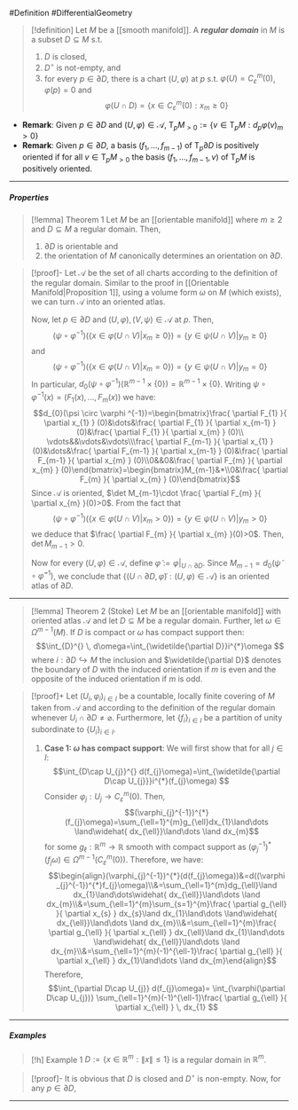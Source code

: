 #Definition #DifferentialGeometry 

> [!definition]
> Let $M$ be a [[smooth manifold]]. A ***regular domain*** in $M$ is a subset $D\subseteq M$ s.t. 
> 1. $D$ is closed,
> 2. $D^\circ$ is not-empty, and
> 3. for every $p\in \partial D$, there is a chart $(U,\varphi)$ at $p$ s.t. $\varphi(U)=C^m_{\varepsilon}(0)$, $\varphi(p)=0$ and $$\varphi(U\cap D)=\{ x\in C_{\varepsilon}^m(0): x_{m}\geq 0 \}$$
- **Remark**: Given $p\in \partial D$ and $(U,\varphi)\in \mathcal{A}$, $\text{T}_{p}M_{>0}:=\{ v\in \text{T}_{p}M:d_{p}\varphi (v)_{m}>0\}$
- **Remark**: Given $p\in \partial D$, a basis $(f_{1},\dots,f_{m-1})$ of $\text{T}_{p}\partial D$ is positively oriented if for all $v\in \text{T}_{p}M_{>0}$ the basis $(f_{1},\dots,f_{m-1},v)$ of $\text{T}_{p}M$ is positively oriented.
---
##### Properties
> [!lemma] Theorem 1
> Let $M$ be an [[orientable manifold]] where $m\geq 2$ and $D\subseteq M$ a regular domain. Then, 
> 1. $\partial D$ is orientable and
> 2. the orientation of $M$ canonically determines an orientation on $\partial D$.

> [!proof]-
> Let $\mathcal{A}$ be the set of all charts according to the definition of the regular domain. Similar to the proof in [[Orientable Manifold|Proposition 1]], using a volume form $\omega$ on $M$ (which exists), we can turn $\mathcal{A}$ into an oriented atlas. 
> 
> Now, let $p\in\partial D$ and $(U,\varphi),(V,\psi)\in \mathcal{A}$ at $p$. Then, $$(\psi \circ \varphi ^{-1})(\{ x\in\varphi(U\cap V)|x_{m}\geq 0 \})=\{ y\in\psi(U\cap V)|y_{m}\geq 0 \}$$and$$(\psi \circ \varphi ^{-1})(\{ x\in\varphi(U\cap V)|x_{m}= 0 \})=\{ y\in\psi(U\cap V)|y_{m}= 0 \}$$In particular, $d_{0}(\psi \circ\varphi ^{-1})(\mathbb{R}^{m-1}\times \{ 0 \})=\mathbb{R}^{m-1}\times \{ 0 \}$. Writing $\psi \circ\varphi ^{-1}(x)=(F_{1}(x),\dots,F_{m}(x))$ we have: $$d_{0}(\psi \circ \varphi ^{-1})=\begin{bmatrix}\frac{ \partial F_{1} }{ \partial x_{1} } (0)&\dots&\frac{ \partial F_{1} }{ \partial x_{m-1} } (0)&\frac{ \partial F_{1} }{ \partial x_{m} } (0)\\ \vdots&&\vdots&\vdots\\\frac{ \partial F_{m-1} }{ \partial x_{1} } (0)&\dots&\frac{ \partial F_{m-1} }{ \partial x_{m-1} } (0)&\frac{ \partial F_{m-1} }{ \partial x_{m} } (0)\\0&&0&\frac{ \partial F_{m} }{ \partial x_{m} } (0)\end{bmatrix}=\begin{bmatrix}M_{m-1}&*\\0&\frac{ \partial F_{m} }{ \partial x_{m} } (0)\end{bmatrix}$$Since $\mathcal{A}$ is oriented, $\det M_{m-1}\cdot \frac{ \partial F_{m} }{ \partial x_{m} }(0)>0$. From the fact that $$(\psi \circ \varphi ^{-1})(\{ x\in\varphi(U\cap V)|x_{m}> 0 \})=\{ y\in\psi(U\cap V)|y_{m}> 0 \}$$we deduce that $\frac{ \partial F_{m} }{ \partial x_{m} }(0)>0$. Then, $\det M_{m-1}>0$. 
> 
> Now for every $(U,\varphi)\in \mathcal{A}$, define $\tilde{\varphi}:=\varphi|_{U\cap \partial D}$. Since $M_{m-1}=d_{0}(\tilde{\psi}\circ\tilde{\varphi}^{-1})$, we conclude that $\{ (U\cap \partial D,\tilde{\varphi}):(U,\varphi)\in \mathcal{A} \}$ is an oriented atlas of $\partial D$.
---
> [!lemma] Theorem 2 (Stoke)
> Let $M$ be an [[orientable manifold]] with oriented atlas $\mathcal{A}$ and let $D\subseteq M$ be a regular domain. Further, let $\omega\in \Omega^{m-1}(M)$. If $D$ is compact or $\omega$ has compact support then: 
> $$\int_{D}^{}  \, d\omega=\int_{\widetilde{\partial D}}i^{*}\omega $$where $i:\partial D\hookrightarrow M$ the inclusion and $\widetilde{\partial D}$ denotes the boundary of $D$ with the induced orientation if $m$ is even and the opposite of the induced orientation if $m$ is odd.

> [!proof]+
> Let $(U_{i},\varphi_{i})_{i\in I}$ be a countable, locally finite covering of $M$ taken from $\mathcal{A}$ and according to the definition of the regular domain whenever $U_{i}\cap \partial D\neq \varnothing$. Furthermore, let $\{ f_{i} \}_{i\in I}$ be a partition of unity subordinate to $\{ U_{i} \}_{i\in I}$.
> 
> 1. **Case 1: $\omega$ has compact support**:
>    We will first show that for all $j\in I$: $$\int_{D\cap U_{j}}^{} d(f_{j}\omega)=\int_{\widetilde{\partial D\cap U_{j}}}i^{*}(f_{j}\omega) $$Consider $\varphi_{j}:U_{j}\to C_{\varepsilon}^m(0)$. Then, $$(\varphi_{j}^{-1})^{*}(f_{j}\omega)=\sum_{\ell=1}^{m}g_{\ell}dx_{1}\land\dots \land\widehat{ dx_{\ell}}\land\dots \land dx_{m}$$for some $g_{\ell}:\mathbb{R}^m\to \mathbb{R}$ smooth with compact support as $(\varphi_{j}^{-1})^{*}(f_{j}\omega)\in\Omega^{m-1}(C^m_{\varepsilon}(0))$. Therefore, we have: $$\begin{align}(\varphi_{j}^{-1})^{*}(d(f_{j}\omega))&=d((\varphi _{j}^{-1})^{*}f_{j}\omega)\\&=\sum_{\ell=1}^{m}dg_{\ell}\land dx_{1}\land\dots\widehat{ dx_{\ell}}\land\dots \land dx_{m}\\&=\sum_{\ell=1}^{m}\sum_{s=1}^{m}\frac{ \partial g_{\ell} }{ \partial x_{s} } dx_{s}\land dx_{1}\land\dots \land\widehat{ dx_{\ell}}\land\dots \land dx_{m}\\&=\sum_{\ell=1}^{m}\frac{ \partial g_{\ell} }{ \partial x_{\ell} } dx_{\ell}\land dx_{1}\land\dots \land\widehat{ dx_{\ell}}\land\dots \land dx_{m}\\&=\sum_{\ell=1}^{m}(-1)^{\ell-1}\frac{ \partial g_{\ell} }{ \partial x_{\ell} } dx_{1}\land\dots \land dx_{m}\end{align}$$Therefore, $$\int_{\partial D\cap U_{j}}   d(f_{j}\omega)= \int_{\varphi(\partial D\cap U_{j})} \sum_{\ell=1}^{m}(-1)^{\ell-1}\frac{ \partial g_{\ell} }{ \partial x_{\ell} } \, dx_{1} $$
---
##### Examples
> [!h] Example 1
> $D:=\{ x\in \mathbb{R}^m:\|x\|\leq 1 \}$ is a regular domain in $\mathbb{R}^m$.

> [!proof]-
> It is obvious that $D$ is closed and $D^\circ$ is non-empty. Now, for any $p\in \partial D$, 
---
